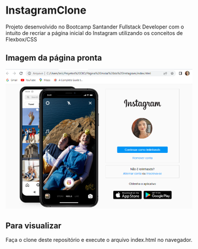 # InstagramClone
Projeto desenvolvido no Bootcamp Santander Fullstack Developer com o intuito de recriar a página inicial do Instagram utilizando os conceitos de Flexbox/CSS


## Imagem da página pronta

![print da página pronta](https://github.com/leilinhaDev/InstagramClone/blob/main/imagens/amostra.PNG?raw=true)

## Para visualizar
Faça o clone deste repositório e execute o arquivo index.html no navegador.
